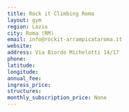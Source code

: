 ```yaml
---
title: Rock it Climbing Roma
layout: gym
region: Lazio
city: Roma (RM)
email: info@rockit-arrampicataroma.it
website: 
address: Via Biordo Michelotti 14/17
phone: 
latitude: 
longitude: 
annual_fee: 
ingress_price: 
structures: 
monthly_subscription_price: None
---
```


